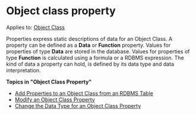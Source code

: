 # Object class property

Applies to: [Object Class](../object-class/index.md)

Properties express static descriptions of data for an Object Class. A property can be defined as a **Data** or **Function** property. Values for properties of type **Data** are stored in the database. Values for properties of type **Function** is calculated using a formula or a RDBMS expression. The kind of data a property can hold, is defined by its data type and data interpretation.

**Topics in "Object Class Property"**
* [Add Properties to an Object Class from an RDBMS Table](add-properties-to-an-object-class-from-an-rdbms-table.md)
* [Modify an Object Class Property](modify-an-object-class-property.md)
* [Change the Data Type for an Object Class Property](change-the-data-type-for-an-object-class-property.md)